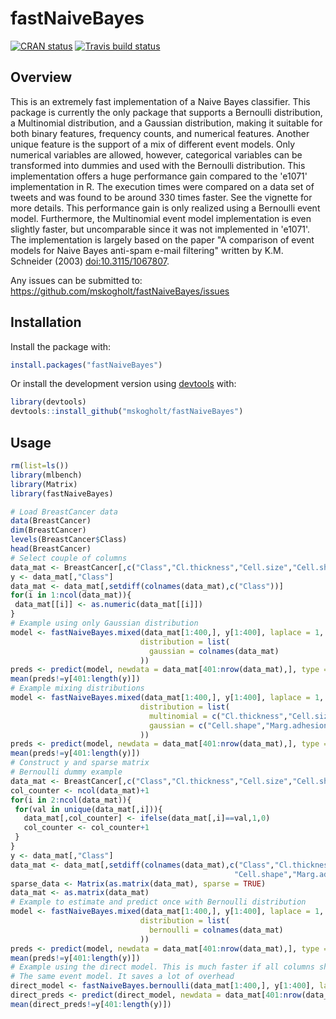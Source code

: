 fastNaiveBayes
==============

[![CRAN status](https://www.r-pkg.org/badges/version/fastNaiveBayes)](https://cran.r-project.org/package=fastNaiveBayes) [![Travis build status](https://travis-ci.org/mskogholt/fastNaiveBayes.svg?branch=master)](https://travis-ci.org/mskogholt/fastNaiveBayes)

Overview
--------

This is an extremely fast implementation of a Naive Bayes classifier. This package is currently the only package that supports a Bernoulli distribution, a Multinomial distribution, and a Gaussian distribution, making it suitable for both binary features, frequency counts, and numerical features. Another unique feature is the support of a mix of different event models. Only numerical variables are allowed, however, categorical variables can be transformed into dummies and used with the Bernoulli distribution. This implementation offers a huge performance gain compared to the 'e1071' implementation in R. The execution times were compared on a data set of tweets and was found to be around 330 times faster. See the vignette for more details. This performance gain is only realized using a Bernoulli event model. Furthermore, the Multinomial event model implementation is even slightly faster, but uncomparable since it was not implemented in 'e1071'. The implementation is largely based on the paper "A comparison of event models for Naive Bayes anti-spam e-mail filtering" written by K.M. Schneider (2003) <doi:10.3115/1067807>.

Any issues can be submitted to: <https://github.com/mskogholt/fastNaiveBayes/issues>

Installation
------------

Install the package with:

``` r
install.packages("fastNaiveBayes")
```

Or install the development version using [devtools](https://github.com/hadley/devtools) with:

``` r
library(devtools)
devtools::install_github("mskogholt/fastNaiveBayes")
```

Usage
-----

``` r
rm(list=ls())
library(mlbench)
library(Matrix)
library(fastNaiveBayes)

# Load BreastCancer data
data(BreastCancer)
dim(BreastCancer)
levels(BreastCancer$Class)
head(BreastCancer)
# Select couple of columns
data_mat <- BreastCancer[,c("Class","Cl.thickness","Cell.size","Cell.shape","Marg.adhesion")]
y <- data_mat[,"Class"]
data_mat <- data_mat[,setdiff(colnames(data_mat),c("Class"))]
for(i in 1:ncol(data_mat)){
 data_mat[[i]] <- as.numeric(data_mat[[i]])
}
# Example using only Gaussian distribution
model <- fastNaiveBayes.mixed(data_mat[1:400,], y[1:400], laplace = 1, sparse = TRUE,
                             distribution = list(
                               gaussian = colnames(data_mat)
                             ))
preds <- predict(model, newdata = data_mat[401:nrow(data_mat),], type = "class")
mean(preds!=y[401:length(y)])
# Example mixing distributions
model <- fastNaiveBayes.mixed(data_mat[1:400,], y[1:400], laplace = 1, sparse = TRUE,
                             distribution = list(
                               multinomial = c("Cl.thickness","Cell.size"),
                               gaussian = c("Cell.shape","Marg.adhesion")
                             ))
preds <- predict(model, newdata = data_mat[401:nrow(data_mat),], type = "class")
mean(preds!=y[401:length(y)])
# Construct y and sparse matrix
# Bernoulli dummy example
data_mat <- BreastCancer[,c("Class","Cl.thickness","Cell.size","Cell.shape","Marg.adhesion")]
col_counter <- ncol(data_mat)+1
for(i in 2:ncol(data_mat)){
 for(val in unique(data_mat[,i])){
   data_mat[,col_counter] <- ifelse(data_mat[,i]==val,1,0)
   col_counter <- col_counter+1
 }
}
y <- data_mat[,"Class"]
data_mat <- data_mat[,setdiff(colnames(data_mat),c("Class","Cl.thickness", "Cell.size",
                                                  "Cell.shape","Marg.adhesion"))]
sparse_data <- Matrix(as.matrix(data_mat), sparse = TRUE)
data_mat <- as.matrix(data_mat)
# Example to estimate and predict once with Bernoulli distribution
model <- fastNaiveBayes.mixed(data_mat[1:400,], y[1:400], laplace = 1, sparse = TRUE,
                             distribution = list(
                               bernoulli = colnames(data_mat)
                             ))
preds <- predict(model, newdata = data_mat[401:nrow(data_mat),], type = "class")
mean(preds!=y[401:length(y)])
# Example using the direct model. This is much faster if all columns should have
# The same event model. It saves a lot of overhead
direct_model <- fastNaiveBayes.bernoulli(data_mat[1:400,], y[1:400], laplace = 1, sparse = TRUE)
direct_preds <- predict(direct_model, newdata = data_mat[401:nrow(data_mat),], type = "class")
mean(direct_preds!=y[401:length(y)])
```
